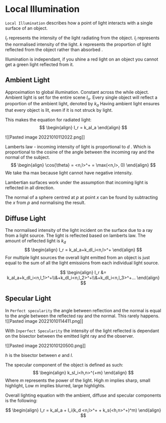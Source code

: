 # Local Illumination
`Local Illumination` describes how a point of light interacts with a single surface of an object. 

$I_r$ represents the intensity of the light radiating from the object.
$I_i$ represents the normalised intensity of the light.
$k$ represents the proportion of light reflected from the object rather than absorbed .

Illumination is independant, if you shine a red light on an object you cannot get a green light reflected from it.

## Ambient Light
Approximation to global illumination. Constant across the while object. Ambient light is set for the entire scene $I_a$. Every single object will reflect a proportion of the ambient light, denoted by $k_a$ Having ambient light ensures that every object is lit, even if it is not struck by light.

This makes the equation for radiated light:
$$
\begin{align}
I_r = k_aI_a
\end{align}
$$

![[Pasted image 20221010112022.png]]

Lamberts law - incoming intensity of light is proportional to $d$ . Which is proportional to the cosine of the angle between the incoming ray and the normal of the subject.
$$
\begin{align}
\cos{\theta} = <n,l>^+ = \max(<n,l>, 0)
\end{align}
$$
We take tha max because light cannot have negative intensity.

Lambertian surfaces work under the assumption that incoming light is reflected in all direction. 

The normal of a sphere centred at $p$ at point $x$ can be found by subtracting the $x$ from $p$ and normalising the result. 

## Diffuse Light
The normalised intensity of the light incident on the surface due to a ray from a light source. The light is reflected based on lamberts law. The amount of reflected light is $k_d$
$$
\begin{align}
I_r = k_aI_a+k_dI_i<n,l>^+ 
\end{align}
$$
For multiple light sources the overall light emitted from an object is just equal to the sum of all the light emissions from each individual light source.

$$
\begin{align}
I_r &= k_aI_a+k_dI_i<n,l_1>^+\\&+k_dI_i<n,l_2>^+\\&+k_dI_i<n,l_3>^+...
\end{align}
$$

## Specular Light
In `Perfect specularity` the angle between reflection and the normal is equal to the angle between the reflected ray and the normal. This rarely happens. 
![[Pasted image 20221010114411.png]]

With `Inperfect Specularity` the intensity of the light reflected is dependant on the bisector between the emitted light ray and the observer.

![[Pasted image 20221010120500.png]]

$h$ is the bisector between $e$ and $l$.

The specular component of the object is defined as such:
$$
\begin{align}
k_sI_i<h,n>^{+m}
\end{align}
$$
Where $m$ represents the power of the light. High $m$ implies sharp, small highlight, Low $m$ implies blurred, large highlights.

Overall lighting equation with the ambient, diffuse and specular components is the following:

$$
\begin{align}
I_r = k_aI_a + I_i(k_d <n,l>^+ + k_s(<h,n>^+)^m)
\end{align}
$$
